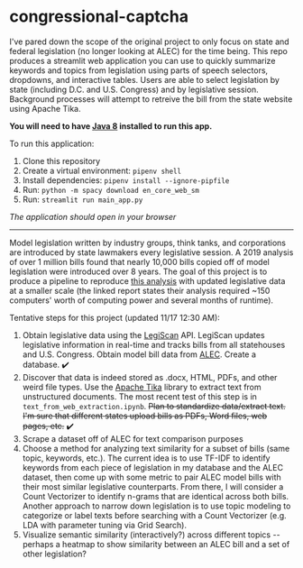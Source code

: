 # congressional-captcha

I've pared down the scope of the original project to only focus on state and federal legislation (no longer looking at ALEC) for the time being. This repo produces a streamlit web application you can use to quickly summarize keywords and topics from legislation using parts of speech selectors, dropdowns, and interactive tables. Users are able to select legislation by state (including D.C. and U.S. Congress) and by legislative session. Background processes will attempt to retreive the bill from the state website using Apache Tika. 

**You will need to have [Java 8](https://www.java.com/en/download/manual.jsp) installed to run this app.**

To run this application: 

1. Clone this repository
2. Create a virtual environment:  `pipenv shell `
3. Install dependencies: `pipenv install --ignore-pipfile`
4. Run: `python -m spacy download en_core_web_sm`
5. Run: `streamlit run main_app.py`

*The application should open in your browser*

***

Model legislation written by industry groups, think tanks, and corporations are introduced by state lawmakers every legislative session. A 2019 analysis of over 1 million bills found that nearly 10,000 bills copied off of model legislation were introduced over 8 years. The goal of this project is to produce a pipeline to reproduce [this analysis](https://www.azcentral.com/in-depth/news/local/arizona-investigations/2019/04/04/abortion-gun-laws-stand-your-ground-model-bills-conservatives-liberal-corporate-influence-lobbyists/3361759002/) with updated legislative data at a smaller scale (the linked report states their analysis required ~150 computers' worth of computing power and several months of runtime). 

Tentative steps for this project (updated 11/17 12:30 AM): 
1. Obtain legislative data using the [LegiScan]([url](https://legiscan.com/legiscan)https://legiscan.com/legiscan) API. LegiScan updates legislative information in real-time and tracks bills from all statehouses and U.S. Congress. Obtain model bill data from [ALEC](https://alec.org/model-policy/?alec_search_term=&alec_post_type%5B%5D=model-policy&alec_year=&alec_p2p%5B%5D=&alec_meta%5B%5D=&alec_meta%5B%5D=&alec_term%5B%5D=&in_page_search=1). Create a database. ✔️
2. Discover that data is indeed stored as .docx, HTML, PDFs, and other weird file types. Use the [Apache Tika](https://github.com/chrismattmann/tika-python) library to extract text from unstructured documents. The most recent test of this step is in `text_from_web_extraction.ipynb`. ~~Plan to standardize data/extract text. I'm sure that different states upload bills as PDFs, Word files, web pages, etc.~~ ✔️
3. Scrape a dataset off of ALEC for text comparison purposes 
4. Choose a method for analyzing text similarity for a subset of bills (same topic, keywords, etc.). The current idea is to use TF-IDF to identify keywords from each piece of legislation in my database and the ALEC dataset, then come up with some metric to pair ALEC model bills with their most similar legislative counterparts. From there, I will consider a Count Vectorizer to identify n-grams that are identical across both bills. Another approach to narrow down legislation is to use topic modeling to categorize or label texts before searching with a Count Vectorizer (e.g. LDA with parameter tuning via Grid Search).
5. Visualize semantic similarity (interactively?) across different topics -- perhaps a heatmap to show similarity between an ALEC bill and a set of other legislation? 
